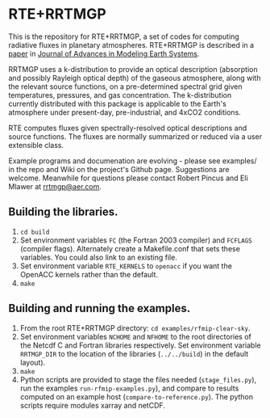# RTE+RRTMGP

This is the repository for RTE+RRTMGP, a set of codes for computing radiative fluxes in planetary atmospheres. RTE+RRTMGP is described in a [paper](https://doi.org/10.1029/2019MS001621) in [Journal of Advances in Modeling Earth Systems](http://james.agu.org). 

RRTMGP uses a k-distribution to provide an optical description (absorption and possibly Rayleigh optical depth) of the gaseous atmosphere, along with the relevant source functions, on a pre-determined spectral grid given temperatures, pressures, and gas concentration. The k-distribution currently distributed with this package is applicable to the Earth's atmosphere under present-day, pre-industrial, and 4xCO2 conditions.

RTE computes fluxes given spectrally-resolved optical descriptions and source functions. The fluxes are normally summarized or reduced via a user extensible class.

Example programs and documenation are evolving - please see examples/ in the repo and Wiki on the project's Github page. Suggestions are welcome. Meanwhile for questions please contact Robert Pincus and Eli Mlawer at rrtmgp@aer.com.

## Building the libraries.

1. `cd build`
2. Set environment variables `FC` (the Fortran 2003 compiler) and `FCFLAGS` (compiler flags). Alternately create a Makefile.conf that sets these variables. You could also link to an existing file.
3. Set environment variable `RTE_KERNELS` to `openacc` if you want the OpenACC kernels rather than the default.
4. `make`

## Building and running the examples.

1. From the root RTE+RRTMGP directory: `cd examples/rfmip-clear-sky`.
2. Set environment variables `NCHOME` and `NFHOME` to the root directories of the Netcdf C and Fortran libraries respectively. Set environment variable `RRTMGP_DIR` to the location of the libraries (`../../build`) in the default layout).
3. `make`
4. Python scripts are provided to stage the files needed (`stage_files.py`),  run the examples `run-rfmip-examples.py`), and compare to results computed on an example host (`compare-to-reference.py`). The python scripts require modules xarray and netCDF.  
